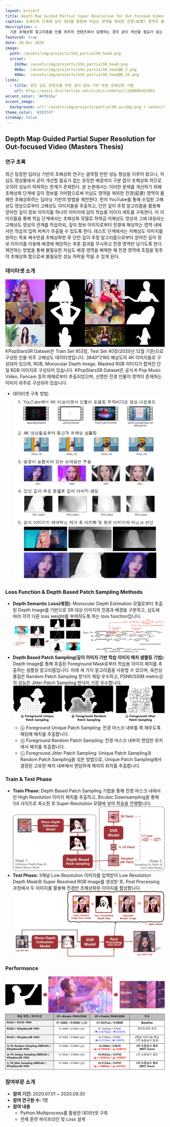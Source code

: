 ```yaml
---
layout: project
title: Depth Map Guided Partial Super Resolution for Out-focused Video (Masters Thesis)
caption: 초해상화 단계에 깊이 정보를 활용해 저심도 영역을 제외한 전경(前景) 영역의 물체만 초해상화하는 딥러닝 기반의 방법을 제안합니다. 
description: >
  기존 초해상화 알고리즘을 인물 위주의 컨텐츠에서 실행하는 경우 굳이 개선할 필요가 없는 흐릿한 배경까지 구분 없이 초해상화해 성능이 저하되고 불필요한 리소스가 낭비되는 문제가 있습니다. 본 연구에서는 깊이 정보를 이용해 중요한 인물 영역만 추출한 후 초해상화 알고리즘을 적용하는 부분 초해상화 방법론을 제안합니다.
featured: true
date: 20 Dec 2020
image: 
  path: /assets/img/projects/SSU_partialSR_head.png
  srcset: 
    1920w: /assets/img/projects/SSU_partialSR_head.png
    960w:  /assets/img/projects/SSU_partialSR_head@0,5.png
    480w:  /assets/img/projects/SSU_partialSR_head@0,25.png
links:
  - title: 얕은 심도 콘텐츠를 위한 깊이 정보 기반 부분 초해상화 기법
    url: http://oasis.dcollection.net/srch/srchDetail/200000361093
accent_color: '#4fb1ba'
accent_image: 
  background: url('/assets/img/projects/partialSR_accImg.png') center/cover
theme_color: '#193747'
sitemap: false
---
```


## Depth Map Guided Partial Super Resolution for Out-focused Video (Masters Thesis)
### 연구 초록
최근 등장한 딥러닝 기반의 초해상화 연구는 괄목할 만한 성능 향상을 이루어 왔으나, 저심도 영상물에서 굳이 개선할 필요가 없는 흐릿한 배경까지 구분 없이 초해상화 하므로 오히려 성능이 하락하는 한계가 존재한다. 본 논문에서는 이러한 문제를 개선하기 위해 초해상화 단계에 깊이 정보를 가미함으로써 저심도 영역을 제외한 전경(前景) 영역의 물체만 초해상화하는 딥러닝 기반의 방법을 제안한다. 먼저 YouTube를 통해 수집된 고해상도 영상으로부터 고해상도 이미지들을 추출하고, 단안 깊이 추정 알고리즘을 활용해 얻어진 깊이 정보 이미지를 하나의 이미지에 담아 학습용 이미지 세트를 구축한다. 이 이미지들을 통해 학습 단계에서는 초해상화 모델로 하여금 저해상도 영상과 그에 대응되는 고해상도 영상의 관계를 학습하되, 깊이 정보 이미지로부터 전경에 해당하는 영역 내에서만 학습의 입력 피쳐가 추출될 수 있도록 한다. 테스트 단계에서는 저해상도 이미지를 원하는 목표 배수만큼 초해상화한 후 단안 깊이 추정 알고리즘으로부터 얻어진 깊이 정보 이미지를 이용해 배경에 해당하는 추론 결과를 무시하고 전경 영역만 남기도록 한다. 제안하는 방법을 통해 불필요한 저심도 배경 영역을 배제한 채 전경 영역에 초점을 맞추어 초해상화 함으로써 불필요한 성능 하락을 막을 수 있게 된다.


### 데이터셋 소개 
![dataset preview](/assets/img/projects/thumbnail_KpopStarsSR_Remastered.png)
KPopStarsSR Dataset은 Train Set 953장, Test Set 40장(2020년 12월 기준)으로 구성된 인물 위주 고해상도 데이터셋입니다. 3840*2160 해상도의 4K 이미지들로 구성되어 있으며, RGB, Monocular Depth Image, Masked RGB 이미지가 합쳐진 단일 RGB 이미지로 구성되어 있습니다. KPopStarsSR Dataset은 공식 K-Pop Music Video, Fancam 등의 매체로부터 추출되었으며, 선명한 전경 인물이 영역이 존재하는 이미지 위주로 구성되어 있습니다.



- 데이터셋 구축 방법: 
  ![dataset_preprocess](/assets/img/projects/partialSR_dataset_preprocessing.png)

### Loss Function & Depth Based Patch Sampling Methods
-  <b>Depth Semantic Loss(예정):</b> Monocular Depth Estimation 모델로부터 추출된 Depth Image를 기반으로 SR 대상 이미지의 전경과 배경을 구분하고, 심도에 따라 각각 다른 loss weight를 부여하도록 하는 loss function입니다.
  ![loss](/assets/img/projects/partialSR_loss.png)
- <b>Depth Based Patch Sampling(깊이 이미지 기반 학습 이미지 패치 샘플링 기법):</b> Depth Image를 통해 추출된 Foreground Mask로부터 학습용 이미지 패치를 추출하는 샘플링 알고리즘입니다. 아래 세 가지 알고리즘을 사용할 수 있으며, 육안상 품질은 Random Patch Sampling 방식이 제일 우수하고, PSNR/SSIM metric상의 성능은 Jitter Patch Sampling 방식이 가장 우수합니다.
  ![loss](/assets/img/projects/partialSR_002.png)
  - ⓐ Foreground Unique Patch Sampling: 전경 마스크 내부를 꽉 채우도록 패킹해 패치를 추출합니다.
  - ⓑ Foreground Random Patch Sampling: 전경 마스크 내부의 랜덤한 위치에서 패치를 추출합니다.
  - ⓒ Foreground Jitter Patch Sampling: Unique Patch Sampling과 Random Patch Sampling을 섞은 방법으로, Unique Patch Sampling에서 결정된 고유한 패치 내부에서 랜덤하게 패치의 위치를 추출합니다.
  
### Train & Test Phase
- <b>Train Phase:</b> Depth Based Patch Sampling 기법을 통해 전경 마스크 내에서만 High Resolution 이미지 패치를 추출하고, Bicubic Downsampling을 통해 1/4 사이즈로 축소한 후 Super Resolution 모델에 넣어 학습을 진행합니다.
  ![train](/assets/img/projects/partialSR_001_1.png)
- <b>Test Phase: </b> 3채널 Low Resolution 이미지를 입력받아 Low Resolution Depth Mask와 Super Resolved RGB Image를 생성한 후, Post Processing 과정에서 두 이미지를 활용해 전경만 초해상화된 이미지를 합성합니다.
  ![test](/assets/img/projects/partialSR_001_2.png)

### Performance
![sample_img](/assets/img/projects/partialSR_sample.png)
![performance](/assets/img/projects/partialSR_performance.png)


### 참여부문 소개 
- <b>참여 기간:</b> 2020.07.01 ~ 2020.09.30
- <b>참여 연구원 수:</b> 1명
- <b>참여 내용</b>
  - Python Multiprocess를 활용한 데이터셋 구축 
  - 전체 훈련 파이프라인 및 Loss 설계